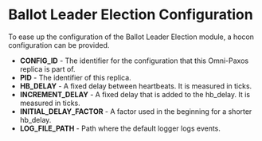 # Ballot Leader Election Configuration

To ease up the configuration of the Ballot Leader Election module, a hocon configuration can be provided.

- **CONFIG_ID** - The identifier for the configuration that this Omni-Paxos replica is part of.
- **PID** - The identifier of this replica.
- **HB_DELAY** - A fixed delay between heartbeats. It is measured in ticks.
- **INCREMENT_DELAY** - A fixed delay that is added to the hb_delay. It is measured in ticks.
- **INITIAL_DELAY_FACTOR** - A factor used in the beginning for a shorter hb_delay.
- **LOG_FILE_PATH** - Path where the default logger logs events.
